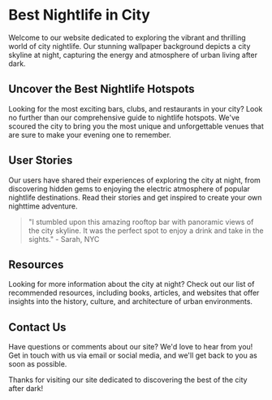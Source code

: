 <!--font:Montserrat-->

# Best Nightlife in City

Welcome to our website dedicated to exploring the vibrant and thrilling world of city nightlife. Our stunning wallpaper background depicts a city skyline at night, capturing the energy and atmosphere of urban living after dark.

## Uncover the Best Nightlife Hotspots

Looking for the most exciting bars, clubs, and restaurants in your city? Look no further than our comprehensive guide to nightlife hotspots. We've scoured the city to bring you the most unique and unforgettable venues that are sure to make your evening one to remember.

## User Stories

Our users have shared their experiences of exploring the city at night, from discovering hidden gems to enjoying the electric atmosphere of popular nightlife destinations. Read their stories and get inspired to create your own nighttime adventure.

> "I stumbled upon this amazing rooftop bar with panoramic views of the city skyline. It was the perfect spot to enjoy a drink and take in the sights." - Sarah, NYC

## Resources

Looking for more information about the city at night? Check out our list of recommended resources, including books, articles, and websites that offer insights into the history, culture, and architecture of urban environments.

## Contact Us

Have questions or comments about our site? We'd love to hear from you! Get in touch with us via email or social media, and we'll get back to you as soon as possible.

Thanks for visiting our site dedicated to discovering the best of the city after dark!

<!--

Write me content for website with wallpaper which alt text is:

"A city skyline at night"

The name/title of the page should not be 1:1 copy of the alt text but rather a real content of the website which is using this wallpaper.

- Use markdown format 
- Start with heading
- Heading should be short and concise
- The content should look like a real website 
- The website should not be about the wallpaper, wallpaper is just a related background
- Heading should be contain work "wallpaper" or "background"
- Include real sections like references, contact, user stories, etc. use things relevant to the page purpose.
- Feel free to use structure like headings, bullets, numbering, blockquotes, paragraphs, horizontal lines, etc.
- You can use formatting like bold or _italic_
- You can include UTF-8 emojis
- Links should be only #hash anchors (and you can refer to the document itself)
- Do not include images


---


# Nighttime in the City: Exploring the Urban Landscape

Welcome to our website dedicated to exploring the vibrant and bustling world of city life at night. Our site features a stunning wallpaper background depicting a city skyline at night, which perfectly captures the energy and excitement of urban living.

## Discover the Best Nightlife Hotspots

Looking for the best bars, clubs, and restaurants in your city? Look no further than our comprehensive guide to nightlife hotspots. We've scoured the city to bring you the most exciting and unique venues that are sure to make your evening unforgettable.

## User Stories

Our users have shared their experiences of exploring the city at night, from discovering hidden gems to enjoying the electric atmosphere of popular nightlife destinations. Read their stories and get inspired to create your own nighttime adventure.

> "I stumbled upon this amazing rooftop bar with panoramic views of the city skyline. It was the perfect spot to enjoy a drink and take in the sights." - Sarah, NYC

## References

Looking for more information about the city at night? Check out our list of recommended resources, including books, articles, and websites that offer insights into the history, culture, and architecture of urban environments.

## Contact Us

Have questions or comments about our site? We'd love to hear from you! Get in touch with us via email or social media, and we'll get back to you as soon as possible.

Thanks for visiting Nighttime in the City, where the fun never stops!


---


Heading is too long, rewrite whole content.


---


# Nighttime in the City: Discovering Urban Life After Dark

Welcome to our website dedicated to exploring the vibrant and exciting world of city life at night. Our site features a stunning wallpaper background depicting a city skyline at night, which perfectly captures the energy and atmosphere of urban living after dark.

## Uncover the Best Nightlife Hotspots

Looking for the most thrilling bars, clubs, and restaurants in your city? Look no further than our comprehensive guide to nightlife hotspots. We've scoured the city to bring you the most unique and unforgettable venues that are sure to make your evening one to remember.

## User Stories

Our users have shared their experiences of exploring the city at night, from discovering hidden gems to enjoying the electric atmosphere of popular nightlife destinations. Read their stories and get inspired to create your own nighttime adventure.

> "I stumbled upon this amazing rooftop bar with panoramic views of the city skyline. It was the perfect spot to enjoy a drink and take in the sights." - Sarah, NYC

## Resources

Looking for more information about the city at night? Check out our list of recommended resources, including books, articles, and websites that offer insights into the history, culture, and architecture of urban environments.

## Contact Us

Have questions or comments about our site? We'd love to hear from you! Get in touch with us via email or social media, and we'll get back to you as soon as possible.

Thanks for visiting Nighttime in the City, where the fun never stops!


---


Heading is too long, rewrite whole content.


---


# Discover the Excitement of Nightlife in the City

Welcome to our website dedicated to exploring the vibrant and thrilling world of city nightlife. Our site features a stunning wallpaper background depicting a city skyline at night, which perfectly captures the energy and atmosphere of urban living after dark.

## Uncover the Best Nightlife Hotspots

Looking for the most exciting bars, clubs, and restaurants in your city? Look no further than our comprehensive guide to nightlife hotspots. We've scoured the city to bring you the most unique and unforgettable venues that are sure to make your evening one to remember.

## User Stories

Our users have shared their experiences of exploring the city at night, from discovering hidden gems to enjoying the electric atmosphere of popular nightlife destinations. Read their stories and get inspired to create your own nighttime adventure.

> "I stumbled upon this amazing rooftop bar with panoramic views of the city skyline. It was the perfect spot to enjoy a drink and take in the sights." - Sarah, NYC

## Resources

Looking for more information about the city at night? Check out our list of recommended resources, including books, articles, and websites that offer insights into the history, culture, and architecture of urban environments.

## Contact Us

Have questions or comments about our site? We'd love to hear from you! Get in touch with us via email or social media, and we'll get back to you as soon as possible.

Thanks for visiting our site dedicated to discovering the excitement of nightlife in the city!


---


Heading is too long, rewrite whole content.


---


# Nightlife Adventures: Discovering the Best of the City After Dark

Welcome to our website dedicated to exploring the vibrant and thrilling world of city nightlife. Our stunning wallpaper background depicts a city skyline at night, capturing the energy and atmosphere of urban living after dark.

## Uncover the Best Nightlife Hotspots

Looking for the most exciting bars, clubs, and restaurants in your city? Look no further than our comprehensive guide to nightlife hotspots. We've scoured the city to bring you the most unique and unforgettable venues that are sure to make your evening one to remember.

## User Stories

Our users have shared their experiences of exploring the city at night, from discovering hidden gems to enjoying the electric atmosphere of popular nightlife destinations. Read their stories and get inspired to create your own nighttime adventure.

> "I stumbled upon this amazing rooftop bar with panoramic views of the city skyline. It was the perfect spot to enjoy a drink and take in the sights." - Sarah, NYC

## Resources

Looking for more information about the city at night? Check out our list of recommended resources, including books, articles, and websites that offer insights into the history, culture, and architecture of urban environments.

## Contact Us

Have questions or comments about our site? We'd love to hear from you! Get in touch with us via email or social media, and we'll get back to you as soon as possible.

Thanks for visiting our site dedicated to discovering the best of the city after dark!


---


Write me a Google font which is best fitting for the website.

Pick from the list:
- Alegreya
- Lato
- Great Vibes
- Playfair Display
- Lobster
- Open Sans
- Raleway
- Orbitron
- Poppins
- Barlow Condensed
- Inter
- Futura
- Roboto
- Dancing Script
- IBM Plex Sans
- Montserrat
- Exo 2


Write just the font name nothing else.


---


Montserrat

-->
